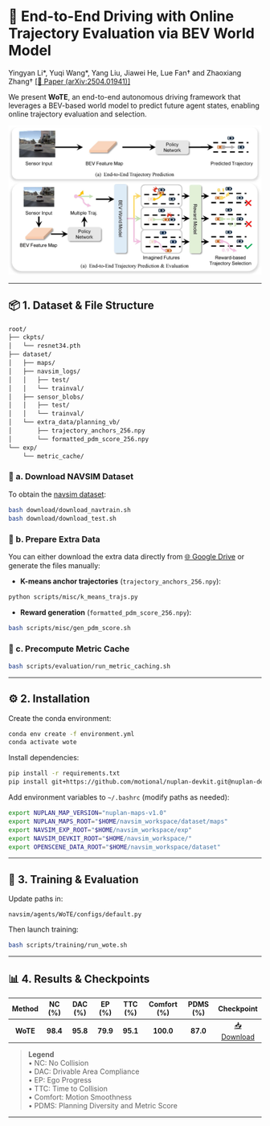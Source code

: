 # 🚗 End-to-End Driving with Online Trajectory Evaluation via BEV World Model

Yingyan Li*, Yuqi Wang*, Yang Liu, Jiawei He, Lue Fan† and Zhaoxiang Zhang†
[[📄 Paper (arXiv:2504.01941)]](https://arxiv.org/abs/2504.01941)

We present **WoTE**, an end-to-end autonomous driving framework that leverages a BEV-based world model to predict future agent states, enabling online trajectory evaluation and selection.

<p align="center">
  <img src="assets/fig1.jpg" alt="WoTE Framework" width="700"/>
</p>

---

## 📦 1. Dataset & File Structure

```bash
root/
├── ckpts/
│   └── resnet34.pth
├── dataset/
│   ├── maps/
│   ├── navsim_logs/
│   │   ├── test/
│   │   └── trainval/
│   ├── sensor_blobs/
│   │   ├── test/
│   │   └── trainval/
│   └── extra_data/planning_vb/
│       ├── trajectory_anchors_256.npy
│       └── formatted_pdm_score_256.npy
└── exp/
    └── metric_cache/
```

### 📁 a. Download NAVSIM Dataset

To obtain the [navsim dataset](https://github.com/autonomousvision/navsim/tree/main):

```bash
bash download/download_navtrain.sh
bash download/download_test.sh
```

### 📁 b. Prepare Extra Data

You can either download the extra data directly from [🌐 Google Drive](https://drive.google.com/drive/folders/1dIHK8nXkzhIhGCRQOpKibaizwH-7fHqs?usp=sharing) or generate the files manually:

- **K-means anchor trajectories** (`trajectory_anchors_256.npy`):

```bash
python scripts/misc/k_means_trajs.py
```

- **Reward generation** (`formatted_pdm_score_256.npy`):

```bash
bash scripts/misc/gen_pdm_score.sh
```

### 📁 c. Precompute Metric Cache

```bash
bash scripts/evaluation/run_metric_caching.sh
```

---

## ⚙️ 2. Installation

Create the conda environment:

```bash
conda env create -f environment.yml
conda activate wote
```

Install dependencies:

```bash
pip install -r requirements.txt
pip install git+https://github.com/motional/nuplan-devkit.git@nuplan-devkit-v1.2#egg=nuplan-devkit
```

Add environment variables to `~/.bashrc` (modify paths as needed):

```bash
export NUPLAN_MAP_VERSION="nuplan-maps-v1.0"
export NUPLAN_MAPS_ROOT="$HOME/navsim_workspace/dataset/maps"
export NAVSIM_EXP_ROOT="$HOME/navsim_workspace/exp"
export NAVSIM_DEVKIT_ROOT="$HOME/navsim_workspace/"
export OPENSCENE_DATA_ROOT="$HOME/navsim_workspace/dataset"
```

---

## 🚀 3. Training & Evaluation

Update paths in:

```
navsim/agents/WoTE/configs/default.py
```

Then launch training:

```bash
bash scripts/training/run_wote.sh
```

---

## 📊 4. Results & Checkpoints

| Method | NC (%) | DAC (%) | EP (%) | TTC (%) | Comfort (%) | PDMS (%) | Checkpoint |
|:------:|:------:|:-------:|:------:|:--------:|:-----------:|:--------:|:----------:|
| **WoTE** | **98.4** | **95.8** | **79.9** | **95.1** | **100.0** | **87.0** | [📥 Download](https://drive.google.com/drive/folders/1dIHK8nXkzhIhGCRQOpKibaizwH-7fHqs?usp=sharing) |

> **Legend**  
> • NC: No Collision  
> • DAC: Drivable Area Compliance  
> • EP: Ego Progress  
> • TTC: Time to Collision  
> • Comfort: Motion Smoothness  
> • PDMS: Planning Diversity and Metric Score

---
